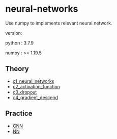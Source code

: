 # neural-networks

Use numpy to implements relevant neural network.



version:

python : 3.7.9

numpy : >= 1.19.5



## Theory

* [c1_neural_networks](/Theory/c1_neural_networks)
* [c2_activation_function](/Theory/c2_activation_function)
* [c3_dropout](/Theory/c3_dropout)
* [c4_gradient_descend](/Theory/c4_gradient_descend)



## Practice

* [CNN](/Practice/CNN)
* [NN](/Practice/NN)